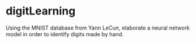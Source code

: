 # digitLearning
Using the MNIST database from Yann LeCun, elaborate a neural network model in order to identify digits made by hand.
